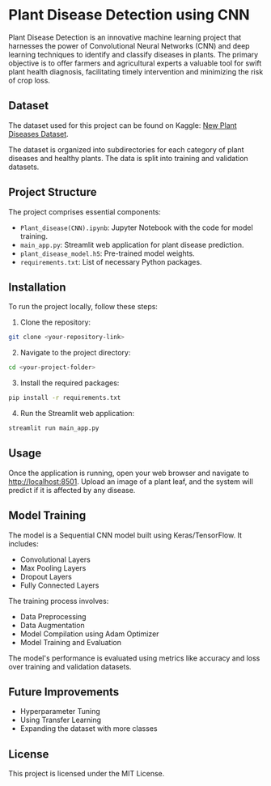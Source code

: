 # Plant Disease Detection using CNN

Plant Disease Detection is an innovative machine learning project that harnesses the power of Convolutional Neural Networks (CNN) and deep learning techniques to identify and classify diseases in plants. The primary objective is to offer farmers and agricultural experts a valuable tool for swift plant health diagnosis, facilitating timely intervention and minimizing the risk of crop loss.

## Dataset
The dataset used for this project can be found on Kaggle:
[New Plant Diseases Dataset](https://www.kaggle.com/datasets/vipoooool/new-plant-diseases-dataset?resource=download).

The dataset is organized into subdirectories for each category of plant diseases and healthy plants. The data is split into training and validation datasets.

## Project Structure

The project comprises essential components:
- `Plant_disease(CNN).ipynb`: Jupyter Notebook with the code for model training.
- `main_app.py`: Streamlit web application for plant disease prediction.
- `plant_disease_model.h5`: Pre-trained model weights.
- `requirements.txt`: List of necessary Python packages.

## Installation

To run the project locally, follow these steps:

1. Clone the repository:
```bash
git clone <your-repository-link>
```

2. Navigate to the project directory:
```bash
cd <your-project-folder>
```

3. Install the required packages:
```bash
pip install -r requirements.txt
```

4. Run the Streamlit web application:
```bash
streamlit run main_app.py
```

## Usage

Once the application is running, open your web browser and navigate to [http://localhost:8501](http://localhost:8501). Upload an image of a plant leaf, and the system will predict if it is affected by any disease.

## Model Training

The model is a Sequential CNN model built using Keras/TensorFlow. It includes:
- Convolutional Layers
- Max Pooling Layers
- Dropout Layers
- Fully Connected Layers

The training process involves:
- Data Preprocessing
- Data Augmentation
- Model Compilation using Adam Optimizer
- Model Training and Evaluation

The model's performance is evaluated using metrics like accuracy and loss over training and validation datasets.

## Future Improvements
- Hyperparameter Tuning
- Using Transfer Learning
- Expanding the dataset with more classes

## License
This project is licensed under the MIT License.

